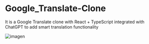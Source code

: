 # Google_Translate-Clone

It is a Google Translate clone with React + TypeScript integrated with ChatGPT to add smart translation functionality

![imagen](https://github.com/dayta-scientist/Google_Translate-Clone/assets/88335701/e05373de-add3-490b-a75a-931225c19229)

